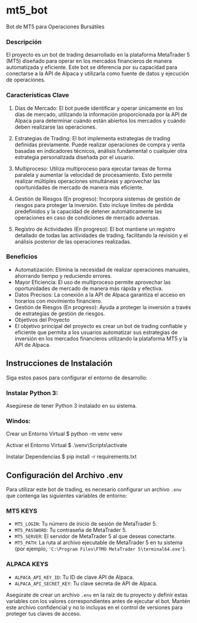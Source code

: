 # mt5_bot
Bot de MT5 para Operaciones Bursátiles

### Descripción
El proyecto es un bot de trading desarrollado en la plataforma MetaTrader 5 (MT5) diseñado para operar en los mercados financieros de manera automatizada y eficiente. Este bot se diferencia por su capacidad para conectarse a la API de Alpaca y utilizarla como fuente de datos y ejecución de operaciones.

### Características Clave
1) Días de Mercado: El bot puede identificar y operar únicamente en los días de mercado, utilizando la información proporcionada por la API de Alpaca para determinar cuándo están abiertos los mercados y cuándo deben realizarse las operaciones.

2) Estrategias de Trading: El bot implementa estrategias de trading definidas previamente. Puede realizar operaciones de compra y venta basadas en indicadores técnicos, análisis fundamental o cualquier otra estrategia personalizada diseñada por el usuario.

3) Multiproceso: Utiliza multiproceso para ejecutar tareas de forma paralela y aumentar la velocidad de procesamiento. Esto permite realizar múltiples operaciones simultáneas y aprovechar las oportunidades de mercado de manera más eficiente.

4) Gestión de Riesgos (En progreso): Incorpora sistemas de gestión de riesgos para proteger la inversión. Esto incluye límites de pérdida predefinidos y la capacidad de detener automáticamente las operaciones en caso de condiciones de mercado adversas.

5) Registro de Actividades (En progreso): El bot mantiene un registro detallado de todas las actividades de trading, facilitando la revisión y el análisis posterior de las operaciones realizadas.

### Beneficios
- Automatización: Elimina la necesidad de realizar operaciones manuales, ahorrando tiempo y reduciendo errores.
- Mayor Eficiencia: El uso de multiproceso permite aprovechar las oportunidades de mercado de manera más rápida y efectiva.
- Datos Precisos: La conexión a la API de Alpaca garantiza el acceso en horarios con movimiento financiero.
- Gestión de Riesgos (En progreso): Ayuda a proteger la inversión a través de estrategias de gestión de riesgos.
- Objetivos del Proyecto
- El objetivo principal del proyecto es crear un bot de trading confiable y eficiente que permita a los usuarios automatizar sus estrategias de inversión en los mercados financieros utilizando la plataforma MT5 y la API de Alpaca.


## Instrucciones de Instalación

Siga estos pasos para configurar el entorno de desarrollo:

### Instalar Python 3:
Asegúrese de tener Python 3 instalado en su sistema.

### Windos:
Crear un Entorno Virtual
    $ python -m venv venv

Activar el Entorno Virtual
    $ .\venv\Scripts\activate

Instalar Dependencias
    $ pip install -r requirements.txt


## Configuración del Archivo .env

Para utilizar este bot de trading, es necesario configurar un archivo `.env` que contenga las siguientes variables de entorno:

### MT5 KEYS
- `MT5_LOGIN`: Tu número de inicio de sesión de MetaTrader 5.
- `MT5_PASSWORD`: Tu contraseña de MetaTrader 5.
- `MT5_SERVER`: El servidor de MetaTrader 5 al que deseas conectarte.
- `MT5_PATH`: La ruta al archivo ejecutable de MetaTrader 5 en tu sistema (por ejemplo, `'C:\Program Files\FTMO MetaTrader 5\terminal64.exe'`).

### ALPACA KEYS
- `ALPACA_API_KEY_ID`: Tu ID de clave API de Alpaca.
- `ALPACA_API_SECRET_KEY`: Tu clave secreta de API de Alpaca.

Asegúrate de crear un archivo `.env` en la raíz de tu proyecto y definir estas variables con los valores correspondientes antes de ejecutar el bot. Mantén este archivo confidencial y no lo incluyas en el control de versiones para proteger tus claves de acceso.
